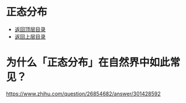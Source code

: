 # 正态分布

- [返回顶层目录](../../README.md#目录)
- [返回上层目录](statistics-and-information-theory.md)

# 为什么「正态分布」在自然界中如此常见？

https://www.zhihu.com/question/26854682/answer/301428592





